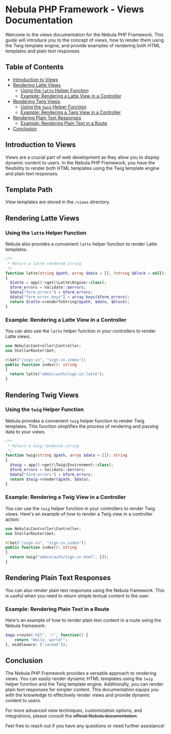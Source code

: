 # Nebula PHP Framework - Views Documentation

Welcome to the views documentation for the Nebula PHP Framework. This guide will introduce you to the concept of views, how to render them using the Twig template engine, and provide examples of rendering both HTML templates and plain text responses.

## Table of Contents

- [Introduction to Views](#introduction-to-views)
- [Rendering Latte Views](#rendering-latte-views)
  - [Using the `latte` Helper Function](#using-the-latte-helper-function)
  - [Example: Rendering a Latte View in a Controller](#example-rendering-a-latte-view-in-a-controller)
- [Rendering Twig Views](#rendering-twig-views)
  - [Using the `twig` Helper Function](#using-the-twig-helper-function)
  - [Example: Rendering a Twig View in a Controller](#example-rendering-a-twig-view-in-a-controller)
- [Rendering Plain Text Responses](#rendering-plain-text-responses)
  - [Example: Rendering Plain Text in a Route](#example-rendering-plain-text-in-a-route)
- [Conclusion](#conclusion)

## Introduction to Views

Views are a crucial part of web development as they allow you to display dynamic content to users. In the Nebula PHP Framework, you have the flexibility to render both HTML templates using the Twig template engine and plain text responses.

## Template Path

View templates are stored in the `/views` directory.


## Rendering Latte Views

### Using the `latte` Helper Function

Nebula also provides a convenient `latte` helper function to render Latte templates.

```php
/**
 * Return a latte rendered string
 */
function latte(string $path, array $data = [], ?string $block = null): string
{
  $latte = app()->get(\Latte\Engine::class);
  $form_errors = Validate::$errors;
  $data["form_errors"] = $form_errors;
  $data["form_error_keys"] = array_keys($form_errors);
  return $latte->renderToString($path, $data, $block);
}
```

### Example: Rendering a Latte View in a Controller

You can also use the `latte` helper function in your controllers to render Latte views. 

```php
use Nebula\Controller\Controller;
use StellarRouter\Get;

#[Get("/sign-in", "sign-in.index")]
public function index(): string
{
  return latte("admin/auth/sign-in.latte");
}
```


## Rendering Twig Views

### Using the `twig` Helper Function

Nebula provides a convenient `twig` helper function to render Twig templates. This function simplifies the process of rendering and passing data to your views.

```php
/**
 * Return a twig rendered string
 */
function twig(string $path, array $data = []): string
{
  $twig = app()->get(\Twig\Environment::class);
  $form_errors = Validate::$errors;
  $data["form_errors"] = $form_errors;
  return $twig->render($path, $data);
}
```

### Example: Rendering a Twig View in a Controller

You can use the `twig` helper function in your controllers to render Twig views. Here's an example of how to render a Twig view in a controller action:

```php
use Nebula\Controller\Controller;
use StellarRouter\Get;

#[Get("/sign-in", "sign-in.index")]
public function index(): string
{
  return twig("admin/auth/sign-in.html", []);
}
```


## Rendering Plain Text Responses

You can also render plain text responses using the Nebula framework. This is useful when you need to return simple textual content to the user.

### Example: Rendering Plain Text in a Route

Here's an example of how to render plain text content in a route using the Nebula framework:

```php
$app->route('GET', '/', function() {
    return "Hello, world!";
}, middleware: ['cached']);
```

## Conclusion

The Nebula PHP Framework provides a versatile approach to rendering views. You can easily render dynamic HTML templates using the `twig` helper function and the Twig template engine. Additionally, you can render plain text responses for simpler content. This documentation equips you with the knowledge to effectively render views and provide dynamic content to users.

For more advanced view techniques, customization options, and integrations, please consult the <s>official Nebula documentation</s>.

Feel free to reach out if you have any questions or need further assistance!
